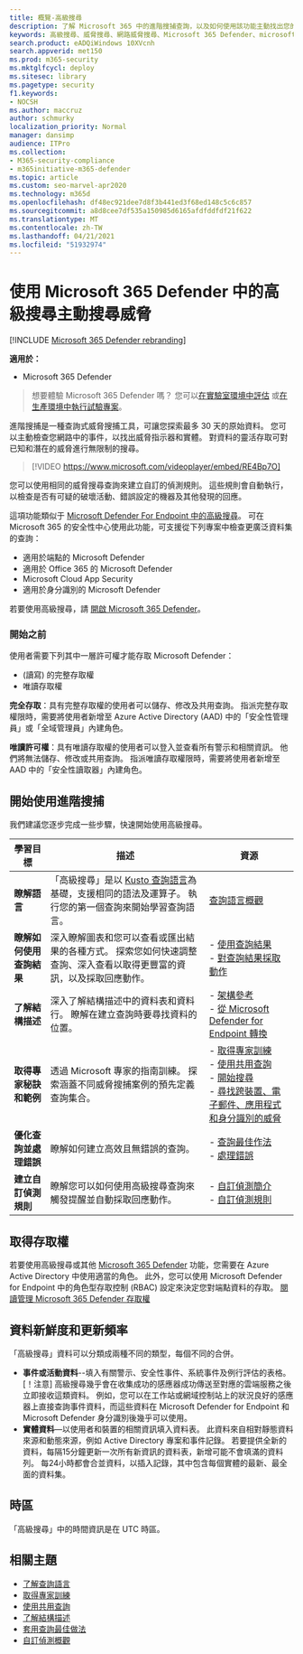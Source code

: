 ```yaml
---
title: 概覽-高級搜尋
description: 了解 Microsoft 365 中的進階搜捕查詢，以及如何使用該功能主動找出您的網路中的威脅和弱點
keywords: 高級搜尋、威脅搜尋、網路威脅搜尋、Microsoft 365 Defender、microsoft 365、m365、search、查詢、遙測、自訂偵測、架構、kusto
search.product: eADQiWindows 10XVcnh
search.appverid: met150
ms.prod: m365-security
ms.mktglfcycl: deploy
ms.sitesec: library
ms.pagetype: security
f1.keywords:
- NOCSH
ms.author: maccruz
author: schmurky
localization_priority: Normal
manager: dansimp
audience: ITPro
ms.collection:
- M365-security-compliance
- m365initiative-m365-defender
ms.topic: article
ms.custom: seo-marvel-apr2020
ms.technology: m365d
ms.openlocfilehash: df48ec921dee7d8f3b441ed3f68ed148c5c6c857
ms.sourcegitcommit: a8d8cee7df535a150985d6165afdfddfdf21f622
ms.translationtype: MT
ms.contentlocale: zh-TW
ms.lasthandoff: 04/21/2021
ms.locfileid: "51932974"
---
```

# <a name="proactively-hunt-for-threats-with-advanced-hunting-in-microsoft-365-defender"></a>使用 Microsoft 365 Defender 中的高級搜尋主動搜尋威脅

[!INCLUDE [Microsoft 365 Defender rebranding](../includes/microsoft-defender.md)]


**適用於：**
- Microsoft 365 Defender

> 想要體驗 Microsoft 365 Defender 嗎？ 您可以[在實驗室環境中評估](m365d-evaluation.md?ocid=cx-docs-MTPtriallab) 或[在生產環境中執行試驗專案](m365d-pilot.md?ocid=cx-evalpilot)。
>

進階搜捕是一種查詢式威脅搜捕工具，可讓您探索最多 30 天的原始資料。 您可以主動檢查您網路中的事件，以找出威脅指示器和實體。 對資料的靈活存取可對已知和潛在的威脅進行無限制的搜尋。
<p></p>

> [!VIDEO https://www.microsoft.com/videoplayer/embed/RE4Bp7O]

您可以使用相同的威脅搜尋查詢來建立自訂的偵測規則。 這些規則會自動執行，以檢查是否有可疑的破壞活動、錯誤設定的機器及其他發現的回應。

這項功能類似于 [Microsoft Defender For Endpoint 中的高級搜尋](/windows/security/threat-protection/microsoft-defender-atp/advanced-hunting-overview)。 可在 Microsoft 365 的安全性中心使用此功能，可支援從下列專案中檢查更廣泛資料集的查詢：

- 適用於端點的 Microsoft Defender
- 適用於 Office 365 的 Microsoft Defender
- Microsoft Cloud App Security
- 適用於身分識別的 Microsoft Defender

若要使用高級搜尋，請 [開啟 Microsoft 365 Defender](m365d-enable.md)。

### <a name="before-you-begin"></a>開始之前

使用者需要下列其中一層許可權才能存取 Microsoft Defender：

-  (讀寫) 的完整存取權
- 唯讀存取權

**完全存取**：具有完整存取權的使用者可以儲存、修改及共用查詢。 指派完整存取權限時，需要將使用者新增至 Azure Active Directory (AAD) 中的「安全性管理員」或「全域管理員」內建角色。

**唯讀許可權**：具有唯讀存取權的使用者可以登入並查看所有警示和相關資訊。 他們將無法儲存、修改或共用查詢。 指派唯讀存取權限時，需要將使用者新增至 AAD 中的「安全性讀取器」內建角色。

## <a name="get-started-with-advanced-hunting"></a>開始使用進階搜捕

我們建議您逐步完成一些步驟，快速開始使用高級搜尋。

| 學習目標 | 描述 | 資源 |
|--|--|--|
| **瞭解語言** | 「高級搜尋」是以 [Kusto 查詢語言](/azure/kusto/query/)為基礎，支援相同的語法及運算子。 執行您的第一個查詢來開始學習查詢語言。 | [查詢語言概觀](advanced-hunting-query-language.md) |
| **瞭解如何使用查詢結果** | 深入瞭解圖表和您可以查看或匯出結果的各種方式。 探索您如何快速調整查詢、深入查看以取得更豐富的資訊，以及採取回應動作。 | - [使用查詢結果](advanced-hunting-query-results.md)<br>- [對查詢結果採取動作](advanced-hunting-take-action.md) |
| **了解結構描述** | 深入了解結構描述中的資料表和資料行。 瞭解在建立查詢時要尋找資料的位置。 | - [架構參考](advanced-hunting-schema-tables.md)<br>- [從 Microsoft Defender for Endpoint 轉換](advanced-hunting-migrate-from-mde.md) |
| **取得專家秘訣和範例** | 透過 Microsoft 專家的指南訓練。 探索涵蓋不同威脅搜捕案例的預先定義查詢集合。 | - [取得專家訓練](advanced-hunting-expert-training.md)<br>- [使用共用查詢](advanced-hunting-shared-queries.md)<br>- [開始搜尋](advanced-hunting-go-hunt.md)<br>- [尋找跨裝置、電子郵件、應用程式和身分識別的威脅](advanced-hunting-query-emails-devices.md) |
| **優化查詢並處理錯誤** | 瞭解如何建立高效且無錯誤的查詢。 | - [查詢最佳作法](advanced-hunting-best-practices.md)<br>- [處理錯誤](advanced-hunting-errors.md) |
| **建立自訂偵測規則** | 瞭解您可以如何使用高級搜尋查詢來觸發提醒並自動採取回應動作。 | - [自訂偵測簡介](custom-detections-overview.md)<br>- [自訂偵測規則](custom-detection-rules.md) |

## <a name="get-access"></a>取得存取權
若要使用高級搜尋或其他 [Microsoft 365 Defender](microsoft-365-defender.md) 功能，您需要在 Azure Active Directory 中使用適當的角色。 此外，您可以使用 Microsoft Defender for Endpoint 中的角色型存取控制 (RBAC) 設定來決定您對端點資料的存取。 [閱讀管理 Microsoft 365 Defender 存取權](m365d-permissions.md)

## <a name="data-freshness-and-update-frequency"></a>資料新鮮度和更新頻率
「高級搜尋」資料可以分類成兩種不同的類型，每個不同的合併。

- **事件或活動資料**--填入有關警示、安全性事件、系統事件及例行評估的表格。 [！注意] 高級搜尋幾乎會在收集成功的感應器成功傳送至對應的雲端服務之後立即接收這類資料。 例如，您可以在工作站或網域控制站上的狀況良好的感應器上直接查詢事件資料，而這些資料在 Microsoft Defender for Endpoint 和 Microsoft Defender 身分識別後幾乎可以使用。
- **實體資料**—以使用者和裝置的相關資訊填入資料表。 此資料來自相對靜態資料來源和動態來源，例如 Active Directory 專案和事件記錄。 若要提供全新的資料，每隔15分鐘更新一次所有新資訊的資料表，新增可能不會填滿的資料列。 每24小時都會合並資料，以插入記錄，其中包含每個實體的最新、最全面的資料集。

## <a name="time-zone"></a>時區
「高級搜尋」中的時間資訊是在 UTC 時區。

## <a name="related-topics"></a>相關主題
- [了解查詢語言](advanced-hunting-query-language.md)
- [取得專家訓練](advanced-hunting-expert-training.md)
- [使用共用查詢](advanced-hunting-shared-queries.md)
- [了解結構描述](advanced-hunting-schema-tables.md)
- [套用查詢最佳做法](advanced-hunting-best-practices.md)
- [自訂偵測概觀](custom-detections-overview.md)
